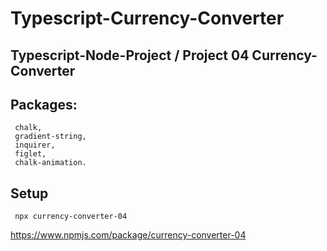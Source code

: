 # Typescript-Currency-Converter
## Typescript-Node-Project / Project 04 Currency-Converter


## Packages:
```
 chalk,
 gradient-string,
 inquirer,
 figlet,
 chalk-animation.
```

 ## Setup
```
 npx currency-converter-04
```
https://www.npmjs.com/package/currency-converter-04
